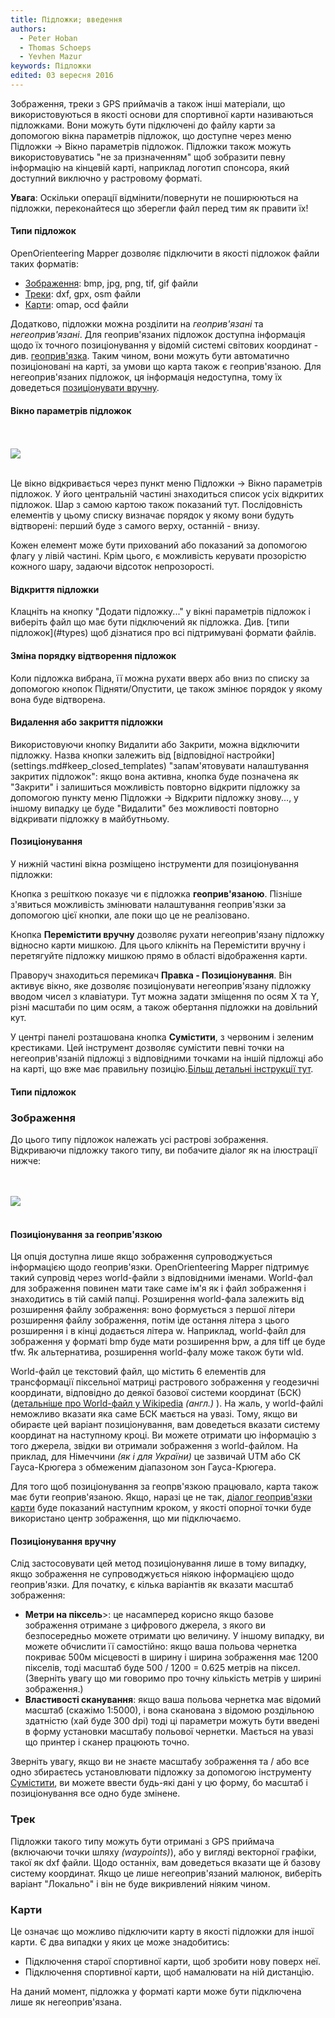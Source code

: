 ```yaml
---
title: Підложки; введення
authors:
  - Peter Hoban
  - Thomas Schoeps
  - Yevhen Mazur
keywords: Підложки
edited: 03 вересня 2016
---
```


Зображення, треки з GPS приймачів а також інші матеріали, що використовуються в якості основи для спортивної карти називаються підложками. Вони можуть бути підключені до файлу карти за допомогою вікна параметрів підложок, що доступне через меню Підложки -&gt; Вікно параметрів підложок. Підложки також можуть використовуватись "не за призначенням" щоб зобразити певну інформацію на кінцевій карті, наприклад логотип спонсора, який доступний виключно у растровому форматі.

**Увага**: Оскільки операції відмінити/повернути не поширюються на підложки, переконайтеся що зберегли файл перед тим як правити їх!

<a id="types"><h4>Типи підложок</h4></a>
OpenOrienteering Mapper дозволяє підключити в якості підложок файли таких форматів:

* [Зображення](#type_image): bmp, jpg, png, tif, gif файли
* [Треки](#type_track): dxf, gpx, osm файли
* [Карти](#type_map): omap, ocd файли


Додатково, підложки можна розділити на *геоприв'язані* та *негеоприв'язані*. Для геоприв'язаних підложок доступна інформація щодо їх точного позиціонування у відомій системі світових координат - див. [геоприв'язка](georeferencing.md). Таким чином, вони можуть бути автоматично позиціоновані на карті, за умови що карта також є геоприв'язаною. Для негеоприв'язаних підложок, ця інформація недоступна, тому їх доведеться [позиціонувати вручну](#positioning).

<a name="setup"><h4>Вікно параметрів підложок</h4></a>

<br/><br/><img src="images/template_setup_window.png" border="0" /><br/><br/>

Це вікно відкривається через пункт меню Підложки -&gt; Вікно параметрів підложок. У його центральній частині знаходиться список усіх відкритих підложок. Шар з самою картою також показаний тут. Послідовність елементів у цьому списку визначає порядок у якому вони будуть відтворені: перший буде з самого верху, останній - внизу.

Кожен елемент може бути прихований або показаний за допомогою флагу у лівій частині. Крім цього, є можливість керувати прозорістю кожного шару, задаючи відсоток непрозорості.

<h4 id="open">Відкриття підложки</h4>
Клацніть на кнопку "Додати підложку..." у вікні параметрів підложок і виберіть файл що має бути підключений як підложка. Див. [типи підложок](#types) щоб дізнатися про всі підтримувані формати файлів.

<h4 id="draw_order">Зміна порядку відтворення підложок</h4>
Коли підложка вибрана, її можна рухати вверх або вниз по списку за допомогою кнопок Підняти/Опустити, це також змінює порядок у якому вона буде відтворена.

<h4 id="close">Видалення або закриття підложки</h4>
Використовуючи кнопку Видалити або Закрити, можна відключити підложку. Назва кнопки залежить від [відповідної настройки](settings.md#keep_closed_templates) "запам'ятовувати налаштування закритих підложок": якщо вона активна, кнопка буде позначена як "Закрити" і залишиться можливість повторно відкрити підложку за допомогою пункту меню Підложки -&gt; Відкрити підложку знову..., у іншому випадку це буде "Видалити" без можливості повторно відкривати підложку в майбутньому.

<h4 id="positioning">Позиціонування</h4>
У нижній частині вікна розміщено інструменти для позиціонування підложки:

Кнопка з решіткою показує чи є підложка **геоприв'язаною**. Пізніше з'явиться можливість змінювати налаштування геоприв'язки за допомогою цієї кнопки, але поки що це не реалізовано.

Кнопка **Перемістити вручну** дозволяє рухати негеоприв'язану підложку відносно карти мишкою. Для цього клікніть на Перемістити вручну і перетягуйте підложку мишкою прямо в області відображення карти.

Праворуч знаходиться перемикач **Правка - Позиціонування**. Він активує вікно, яке дозволяє позиціонувати негеоприв'язану підложку вводом чисел з клавіатури. Тут можна задати зміщення по осям X та Y, різні масштаби по цим осям, а також обертання підложки на довільний кут.

<a name="adjust">У центрі панелі розташована кнопка **Сумістити**, з червоним і зеленим крестиками. Цей інструмент дозволяє сумістити певні точки на негеоприв'язаній підложці з відповідними точками на іншій підложці або на карті, що вже має правильну позицію.[Більш детальні інструкції тут](template_adjust.md).


#### Типи підложок ####

<a name="type_image"><h3>Зображення</h3></a>

До цього типу підложок належать усі растрові зображення. Відкриваючи підложку такого типу, ви побачите діалог як на ілюстрації нижче:

<br/><br/><img src="images/template_image_positioning.png" border="0" /><br/><br/>

#### Позиціонування за геоприв'язкою ####

Ця опція доступна лише якщо зображення супроводжується інформацією щодо геоприв'язки. OpenOrienteering Mapper підтримує такий супровід через world-файли з відповідними іменами. World-фал для зображення повинен мати таке саме ім'я як і файл зображення і знаходитись в тій самій папці. Розширення world-фала залежить від розширення файлу зображення: воно формується з першої літери розширення файлу зображення, потім іде остання літера з цього розширення і в кінці додається літера w. Наприклад, world-файл для зображення у форматі bmp буде мати розширення bpw, а для tiff це буде tfw. Як альтернатива, розширення world-фалу може також бути wld.

World-файл це текстовий файл, що містить 6 елементів для трансформації піксельної матриці растрового зображення у геодезичні координати, відповідно до деякої базової системи координат (БСК) ([детальніше про World-файл у Wikipedia](http://en.wikipedia.org/wiki/World_file) *(англ.)* ). На жаль, у world-файлі неможливо вказати яка саме БСК мається на увазі. Тому, якщо ви обираєте цей варіант позиціонування, вам доведеться вказати систему координат на наступному кроці. Ви можете отримати цю інформацію з того джерела, звідки ви отримали зображення з world-файлом. На приклад, для Німеччини *(як і для України)* це зазвичай UTM або СК Гауса-Крюгера з обмеженим діапазоном зон Гауса-Крюгера.

Для того щоб позиціонування за геопрв'язкою працювало, карта також має бути геоприв'язаною. Якщо, наразі це не так, [діалог геоприв'язки карти](georeferencing.md) буде показаний наступним кроком, у якості опорної точки буде використано центр зображення, що ми підключаємо.

#### Позиціонування вручну ####

Слід застосовувати цей метод позиціонування лише в тому випадку, якщо зображення не супроводжується ніякою інформацією щодо геоприв'язки. Для початку, є кілька варіантів як вказати масштаб зображення:


* **Метри на піксель**>: це насамперед корисно якщо базове зображення отримане з цифрового джерела, з якого ви безпосередньо можете отримати цю величину. У іншому випадку, ви можете обчислити її самостійно: якщо ваша польова чернетка покриває 500м місцевості в ширину і ширина зображення має 1200 пікселів, тоді масштаб буде 500 / 1200 = 0.625 метрів на піксел. (Зверніть увагу що ми говоримо про точну кількість метрів у ширині зображення.)
* **Властивості сканування**: якщо ваша польова чернетка має відомий масштаб (скажімо 1:5000), і вона сканована з відомою роздільною здатністю (хай буде 300 dpi) тоді ці параметри можуть бути введені в форму установки масштабу польової чернетки. Мається на увазі що принтер і сканер працюють точно.


Зверніть увагу, якщо ви не знаєте масштабу зображення та / або все одно збираєтесь установлювати підложку за допомогою інструменту [Сумістити](#adjust), ви можете ввести будь-які дані у цю форму, бо масштаб і позиціонування все одно буде змінене.

<a name="type_track"><h3>Трек</h3></a>

Підложки такого типу можуть бути отримані з GPS приймача (включаючи точки шляху *(waypoints)*), або у вигляді векторної графіки, такої як dxf файли. Щодо останніх, вам доведеться вказати ще й базову систему координат. Якщо це лише негеоприв'язаний малюнок, виберіть варіант "Локально" і він не буде викривлений ніяким чином.

<a name="type_map"><h3>Карти</h3></a>

Це означає що можливо підключити карту в якості підложки для іншої карти. Є два випадки у яких це може знадобитись:

* Підключення старої спортивної карти, щоб зробити нову поверх неї.
* Підключення спортивної карти, щоб намалювати на ній дистанцію.

На даний момент, підложка у форматі карти може бути підключена лише як негеоприв'язана.

